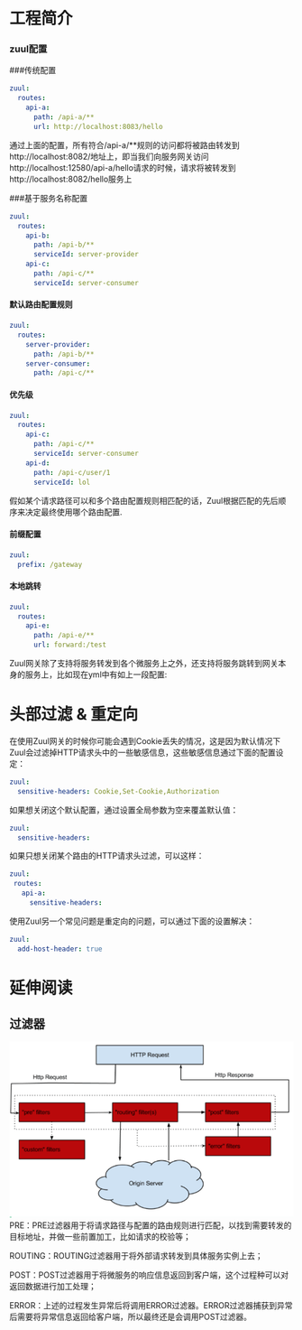 # 工程简介

### zuul配置
###传统配置
```yaml
zuul:
  routes:
    api-a:
      path: /api-a/**
      url: http://localhost:8083/hello
```
通过上面的配置，所有符合/api-a/**规则的访问都将被路由转发到http://localhost:8082/地址上，即当我们向服务网关访问http://localhost:12580/api-a/hello请求的时候，请求将被转发到http://localhost:8082/hello服务上

###基于服务名称配置
```yaml
zuul:
  routes:
    api-b:
      path: /api-b/**
      serviceId: server-provider
    api-c:
      path: /api-c/**
      serviceId: server-consumer
```
#### 默认路由配置规则
```yaml
zuul:
  routes:
    server-provider:
      path: /api-b/**
    server-consumer:
      path: /api-c/**
```

#### 优先级
```yaml
zuul:
  routes:
    api-c:
      path: /api-c/**
      serviceId: server-consumer
    api-d:
      path: /api-c/user/1
      serviceId: lol
```
假如某个请求路径可以和多个路由配置规则相匹配的话，Zuul根据匹配的先后顺序来决定最终使用哪个路由配置.

#### 前缀配置
```yaml
zuul:
  prefix: /gateway
```

#### 本地跳转
```yaml
zuul:
  routes:
    api-e:
      path: /api-e/**
      url: forward:/test
```
Zuul网关除了支持将服务转发到各个微服务上之外，还支持将服务跳转到网关本身的服务上，比如现在yml中有如上一段配置:

# 头部过滤 & 重定向
在使用Zuul网关的时候你可能会遇到Cookie丢失的情况，这是因为默认情况下Zuul会过滤掉HTTP请求头中的一些敏感信息，这些敏感信息通过下面的配置设定：
```yaml
zuul:
  sensitive-headers: Cookie,Set-Cookie,Authorization
```
如果想关闭这个默认配置，通过设置全局参数为空来覆盖默认值：
```yaml
zuul:
  sensitive-headers:
```
如果只想关闭某个路由的HTTP请求头过滤，可以这样：
```yaml
zuul:
 routes:
   api-a:
     sensitive-headers:
```
使用Zuul另一个常见问题是重定向的问题，可以通过下面的设置解决：
```yaml
zuul:
  add-host-header: true
```
# 延伸阅读

## 过滤器
![Image text](微信截图_20210809172358.png)
PRE：PRE过滤器用于将请求路径与配置的路由规则进行匹配，以找到需要转发的目标地址，并做一些前置加工，比如请求的校验等；

ROUTING：ROUTING过滤器用于将外部请求转发到具体服务实例上去；

POST：POST过滤器用于将微服务的响应信息返回到客户端，这个过程种可以对返回数据进行加工处理；

ERROR：上述的过程发生异常后将调用ERROR过滤器。ERROR过滤器捕获到异常后需要将异常信息返回给客户端，所以最终还是会调用POST过滤器。

